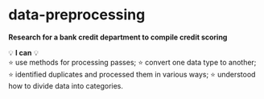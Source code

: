 # data-preprocessing
**Research for a bank credit department to compile credit scoring**

💡 **I can** 💡  
⭐ use methods for processing passes;
⭐ convert one data type to another;
⭐ identified duplicates and processed them in various ways;
⭐ understood how to divide data into categories.
